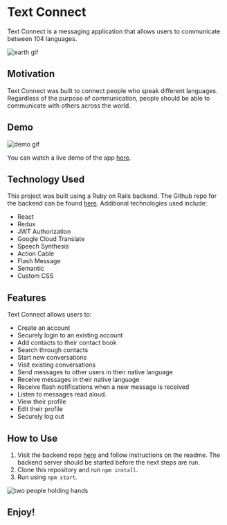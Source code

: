 # Text Connect

Text Connect is a messaging application that allows users to communicate between 104 languages.

![earth gif](https://media.giphy.com/media/l1KVcrdl7rJpFnY2s/giphy.gif)

## Motivation

Text Connect was built to connect people who speak different languages. Regardless of the purpose of communication, people should be able to communicate with others across the world.

## Demo
![demo gif](https://media.giphy.com/media/ZFQqfxChY68AayJDNo/giphy.gif)

You can watch a live demo of the app [here](https://www.youtube.com/watch?v=GezKCrnQ5iE).

## Technology Used
This project was built using a Ruby on Rails backend. The Github repo for the backend can be found [here](https://github.com/danasevcik/textconnect-backend). Additional technologies used include:
* React
* Redux
* JWT Authorization
* Google Cloud Translate
* Speech Synthesis
* Action Cable
* Flash Message
* Semantic
* Custom CSS

## Features
Text Connect allows users to:
* Create an account
* Securely login to an existing account
* Add contacts to their contact book
* Search through contacts
* Start new conversations
* Visit existing conversations
* Send messages to other users in their native language
* Receive messages in their native language
* Receive flash notifications when a new message is received
* Listen to messages read aloud.
* View their profile  
* Edit their profile
* Securely log out

## How to Use
1. Visit the backend repo [here](https://github.com/danasevcik/textconnect-backend) and follow instructions on the readme. The backend server should be started before the next steps are run.
2. Clone this repository and run ```npm install```.
3. Run using ```npm start```.


![two people holding hands](https://media.giphy.com/media/LwHaQCGZMdD9Ghalrl/giphy.gif)

## Enjoy!
